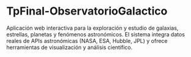 # TpFinal-ObservatorioGalactico
Aplicación web interactiva para la exploración y estudio de galaxias, estrellas, planetas y fenómenos astronómicos. El sistema integra datos reales de APIs astronómicas (NASA, ESA, Hubble, JPL) y ofrece herramientas de visualización y análisis científico. 
